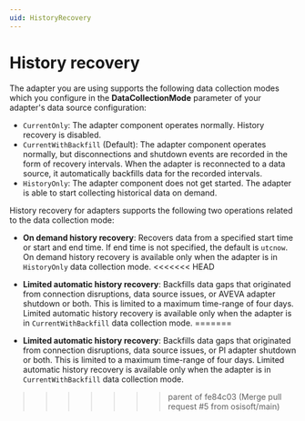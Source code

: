 ```yaml
---
uid: HistoryRecovery
---
```


# History recovery

The adapter you are using supports the following data collection modes which you configure in the **DataCollectionMode** parameter of your adapter's data source configuration:

- `CurrentOnly`: The adapter component operates normally. History recovery is disabled.
- `CurrentWithBackfill` (Default): The adapter component operates normally, but disconnections and shutdown events are recorded in the form of recovery intervals. When the adapter is reconnected to a data source, it automatically backfills data for the recorded intervals.
- `HistoryOnly`: The adapter component does not get started. The adapter is able to start collecting historical data on demand.

History recovery for adapters supports the following two operations related to the data collection mode:

- **On demand history recovery**: Recovers data from a specified start time or start and end time. If end time is not specified, the default is `utcnow`. On demand history recovery is available only when the adapter is in `HistoryOnly` data collection mode.
<<<<<<< HEAD

- **Limited automatic history recovery**: Backfills data gaps that originated from connection disruptions, data source issues, or AVEVA adapter shutdown or both. This is limited to a maximum time-range of four days. Limited automatic history recovery is available only when the adapter is in `CurrentWithBackfill` data collection mode.
=======
- **Limited automatic history recovery**: Backfills data gaps that originated from connection disruptions, data source issues, or PI adapter shutdown or both. This is limited to a maximum time-range of four days. Limited automatic history recovery is available only when the adapter is in `CurrentWithBackfill` data collection mode.
>>>>>>> parent of fe84c03 (Merge pull request #5 from osisoft/main)
